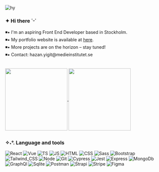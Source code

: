 ![hy](https://github.com/h4zan/h4zan/assets/73435256/e1db39f0-4865-4039-9b3e-7c55033b07a1)
### <h3  align="left">  ✦ Hi there  ˙ᵕ˙ </h3>
<p align="left"> 
  ◾▪️ I'm an aspiring Front End Developer based in Stockholm.<br>
  ◾▪️ My portfolio website is available at <a href="https://hazanyigit.netlify.app/" target="_blank">here</a>.<br>
  ◾▪️ More projects are on the horizon – stay tuned!<br>
  ◾▪️ Contact: hazan.yigit@medieinstitutet.se</p>

##

<a href="https://github.com/anuraghazra/github-readme-stats">
  <img height=200 align="center" src="https://github-readme-stats.vercel.app/api?username=h4zan&theme=graywhite&show_icons=true&layout=compact&langs_count=8&card_width=320" />
</a>
<a href="https://github.com/anuraghazra/convoychat">
  <img height=200 align="center" src="https://github-readme-stats.vercel.app/api/top-langs/?username=h4zan&theme=graywhite&show_icons=true&layout=compact" />
</a>


##
<h3 align="left">✧˖°. Language and tools</h3>

<div align="left">

![React](https://img.shields.io/badge/React-20232A?style=for-the-badge&logo=react&logoColor=white)
![Vue](https://img.shields.io/badge/Vue%20js-20232A?style=for-the-badge&logo=vuedotjs&logoColor=white)
![TS](https://img.shields.io/badge/TypeScript-20232A?style=for-the-badge&logo=typescript&logoColor=white)
![JS](https://img.shields.io/badge/JavaScript-20232A?style=for-the-badge&logo=javascript&logoColor=white)
![HTML](https://img.shields.io/badge/HTML5-20232A?style=for-the-badge&logo=html5&logoColor=white)
![CSS](https://img.shields.io/badge/CSS3-20232A?style=for-the-badge&logo=css3&logoColor=white)
![Sass](https://img.shields.io/badge/Sass-20232A?style=for-the-badge&logo=sass&logoColor=white)
![Bootstrap](https://img.shields.io/badge/Bootstrap-20232A?style=for-the-badge&logo=bootstrap&logoColor=white)
![Tailwind_CSS](https://img.shields.io/badge/Tailwind_CSS-20232A?style=for-the-badge&logo=tailwind-css&logoColor=white)
![Node](https://img.shields.io/badge/Node%20js-20232A?style=for-the-badge&logo=nodedotjs&logoColor=white)
![Git](https://img.shields.io/badge/GIT-20232A?style=for-the-badge&logo=git&logoColor=white)
![Cypress](https://img.shields.io/badge/Cypress-20232A?style=for-the-badge&logo=cypress&logoColor=white)
![Jest](https://img.shields.io/badge/Jest-20232A?style=for-the-badge&logo=jest&logoColor=white)
![Express](https://img.shields.io/badge/Express%20js-20232A?style=for-the-badge&logo=express&logoColor=white)
![MongoDb](https://img.shields.io/badge/MongoDB-20232A?style=for-the-badge&logo=mongodb&logoColor=white)
![GraphQl](https://img.shields.io/badge/GraphQl-20232A?style=for-the-badge&logo=graphql&logoColor=white)
![Sqlite](https://img.shields.io/badge/Sqlite-20232A?style=for-the-badge&logo=sqlite&logoColor=white)
![Postman](https://img.shields.io/badge/Postman-20232A?style=for-the-badge&logo=Postman&logoColor=white)
![Strapi](https://img.shields.io/badge/strapi-20232A?style=for-the-badge&logo=strapi&logoColor=white)
![Stripe](https://img.shields.io/badge/Stripe-20232A?style=for-the-badge&logo=Stripe&logoColor=white)
![Figma](https://img.shields.io/badge/Figma-20232A?style=for-the-badge&logo=figma&logoColor=white)


</div>

